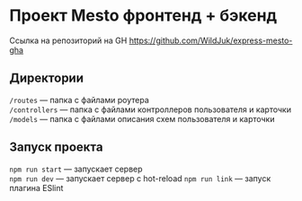 # Проект Mesto фронтенд + бэкенд
Ссылка на репозиторий на GH https://github.com/WildJuk/express-mesto-gha

## Директории

`/routes` — папка с файлами роутера  
`/controllers` — папка с файлами контроллеров пользователя и карточки   
`/models` — папка с файлами описания схем пользователя и карточки  

## Запуск проекта

`npm run start` — запускает сервер   
`npm run dev` — запускает сервер с hot-reload
`npm run link` — запуск плагина ESlint
